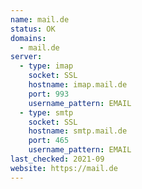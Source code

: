 ```yaml
---
name: mail.de
status: OK
domains:
  - mail.de
server:
  - type: imap
    socket: SSL
    hostname: imap.mail.de
    port: 993
    username_pattern: EMAIL
  - type: smtp
    socket: SSL
    hostname: smtp.mail.de
    port: 465
    username_pattern: EMAIL
last_checked: 2021-09
website: https://mail.de
---
```

